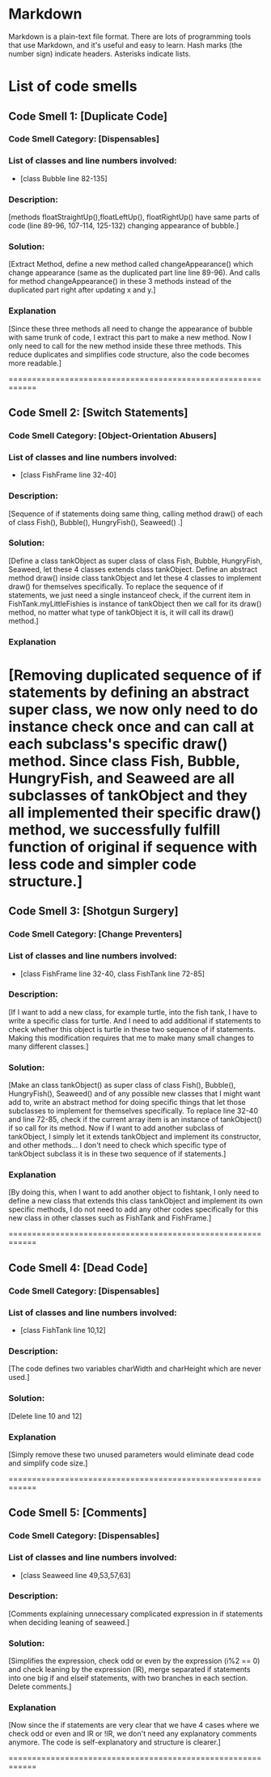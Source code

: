 # Markdown

Markdown is a plain-text file format. There are lots of programming tools that use Markdown, and it's useful and
easy to learn. Hash marks (the number sign) indicate headers. Asterisks indicate lists.

# List of code smells

## Code Smell 1: [Duplicate Code]

### Code Smell Category: [Dispensables]

### List of classes and line numbers involved:

* [class Bubble line 82-135]

### Description:

[methods floatStraightUp(),floatLeftUp(), floatRightUp() have same parts of code (line 89-96, 107-114, 125-132) changing appearance of bubble.]

### Solution:

[Extract Method, define a new method called changeAppearance() which change appearance (same as the duplicated part line line 89-96).
And calls for method changeAppearance() in these 3 methods  instead of the duplicated part right after updating x and y.]

### Explanation

[Since these three methods all need to change the appearance of bubble with same trunk of code, I extract this part to make a new method. Now I only need to call
for the new method inside these three methods. This reduce duplicates and simplifies code structure, also the code becomes more readable.]

============================================================

## Code Smell 2: [Switch Statements]

### Code Smell Category: [Object-Orientation Abusers]

### List of classes and line numbers involved:

* [class FishFrame line 32-40]

### Description:

[Sequence of if statements doing same thing, calling method draw() of each of class Fish(), Bubble(), HungryFish(), Seaweed()
.]

### Solution:
[Define a class tankObject as super class of class Fish, Bubble, HungryFish, Seaweed, let these 4 classes extends class tankObject.
Define an abstract method draw() inside class tankObject and let these 4 classes to implement draw() for themselves specifically.
To replace the sequence of if statements, we just need  a single instanceof check, if the current item in FishTank.myLittleFishies is 
instance of tankObject then we call for its draw() method, no matter what type of tankObject it is, it will call its draw() method.]


### Explanation

[Removing duplicated sequence of if statements by defining an abstract super class, we now only need to do instance check once and can call at each subclass's
specific draw() method. Since class Fish, Bubble, HungryFish, and Seaweed are all subclasses of tankObject and they all implemented their
specific draw() method, we successfully fulfill function of original if sequence with less code and simpler code structure.]
============================================================

## Code Smell 3: [Shotgun Surgery]

### Code Smell Category: [Change Preventers]

### List of classes and line numbers involved:

* [class FishFrame line 32-40, class FishTank line 72-85]

### Description:

[If I want to add a new class, for example turtle, into the fish tank, I have to write a specific class
for turtle. And I need to add additional if statements to check whether this object is turtle in these two
sequence of if statements. Making this modification requires that me to make many small changes to many different 
classes.]

### Solution:

[Make an class tankObject() as super class of class Fish(), Bubble(), HungryFish(), Seaweed()
 and of any possible new classes that I might want add to, write an abstract method for doing specific things that let those subclasses to implement for themselves specifically. To replace line 32-40 and line 72-85, check if the current array item is an instance of tankObject()
 if so call for its  method. Now if I want to add another subclass of tankObject, I simply let it extends tankObject and implement its
 constructor, and other methods... I don't need to check which specific type of tankObject subclass it is in these two 
 sequence of if statements.]

### Explanation

[By doing this, when I want to add another object to fishtank, I only need to define a new class that extends this
class tankObject and implement its own specific methods, I do not need to add any other codes specifically for this new class in other classes such as FishTank and FishFrame.]

============================================================

## Code Smell 4: [Dead Code]

### Code Smell Category: [Dispensables]

### List of classes and line numbers involved:

* [class FishTank line 10,12]

### Description:

[The code defines two variables charWidth and charHeight which are never used.]

### Solution:

[Delete line 10 and 12]

### Explanation

[Simply remove these two unused parameters would eliminate dead code and simplify code size.]

============================================================

## Code Smell 5: [Comments]

### Code Smell Category: [Dispensables]

### List of classes and line numbers involved:

* [class Seaweed line 49,53,57,63]

### Description:

[Comments explaining unnecessary complicated expression in if statements when deciding leaning of seaweed.]

### Solution:

[Simplifies the expression, check odd or even by the expression (i%2 == 0) and check leaning by the expression (lR),
merge separated if statements into one big if and elseif statements, with two branches in each section. Delete comments.]

### Explanation

[Now since the if statements are very clear that we have 4 cases where we check odd or even and lR or !lR, we don't
need any explanatory comments anymore. The code is self-explanatory and structure is clearer.]

============================================================

